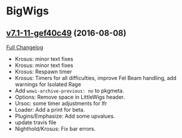 # BigWigs

## [v7.1-11-gef40c49](https://github.com/BigWigsMods/BigWigs/tree/ef40c493123ddbecbe639fbca67e90e117ac3a82) (2016-08-08) [](#top)
[Full Changelog](https://github.com/BigWigsMods/BigWigs/compare/v7.1...ef40c493123ddbecbe639fbca67e90e117ac3a82)

-   Krosus: minor text fixes
-   Krosus: minor text fixes
-   Krosus: Respawn timer
-   Krosus: Timers for all difficulties, improve Fel Beam handling, add warnings for Isolated Rage
-   Add `wowi-archive-previous: no` to pkgmeta.
-   Options: Remove space in LittleWigs header.
-   Ursoc: some timer adjustments for lfr
-   Loader: Add a print for beta.
-   Plugins/Emphasize: Add some upvalues.
-   update travis file
-   Nighthold/Krosus: Fix bar errors.

